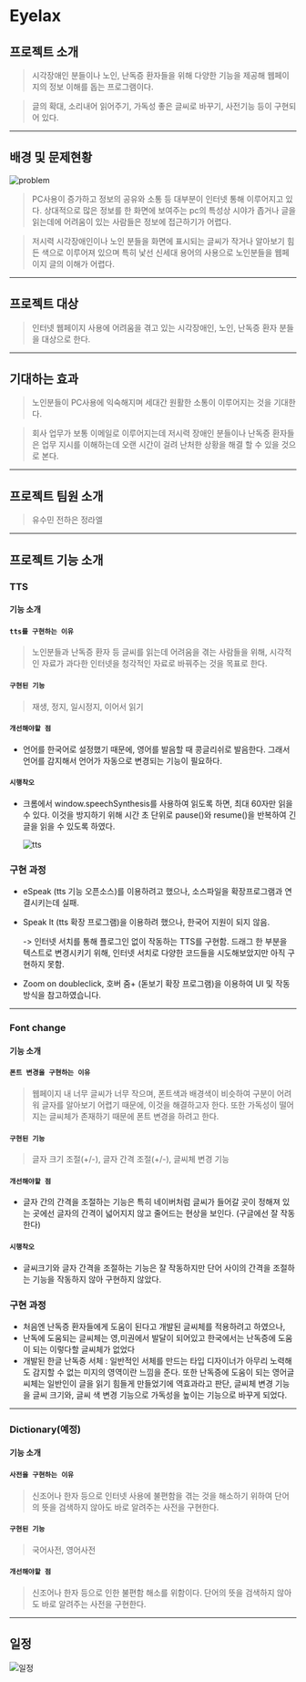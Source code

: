 # Eyelax 

## 프로젝트 소개

>시각장애인 분들이나 노인, 난독증 환자들을 위해 다양한 기능을 제공해	웹페이지의 정보 이해를 돕는 프로그램이다. 

>글의 확대, 소리내어 읽어주기, 가독성 좋은 글씨로 바꾸기, 사전기능 등이 구현되어 있다. 

---

## 배경 및 문제현황
![problem](./../assets/images/problem.png)
>PC사용이 증가하고 정보의 공유와 소통 등 대부분이 인터넷 통해 이루어지고 있다. 
상대적으로 많은 정보를 한 화면에 보여주는 pc의 특성상 시야가 좁거나 글을 읽는데에 어려움이 있는 사람들은 정보에 접근하기가 어렵다. 

>저시력 시각장애인이나 노인 분들을 화면에 표시되는 글씨가 작거나 알아보기 힘든 색으로 이루어져 있으며 특히 낯선 신세대 용어의 사용으로 노인분들을 웹페이지 글의 이해가 어렵다. 

---

## 프로젝트 대상

>인터넷 웹페이지 사용에 어려움을 겪고 있는 시각장애인, 노인, 난독증 환자 분들을 대상으로 한다. 

---

## 기대하는 효과

>노인분들이 PC사용에 익숙해지며 세대간 원활한 소통이 이루어지는 것을 기대한다. 

>회사 업무가 보통 이메일로 이루어지는데 저시력 장애인 분들이나 난독증 환자들은 업무 지시를 이해하는데 오랜 시간이 걸려 난처한 상황을 해결 할 수 있을 것으로 본다. 

---

## 프로젝트 팀원 소개
 >유수민 전하은 정라엘

 ---

## 프로젝트 기능 소개

### TTS
  #### 기능 소개
  #### `tts를 구현하는 이유`
  >노인분들과 난독증 환자 등 글씨를 읽는데 어려움을 겪는 사람들을 위해, 시각적인 자료가 과다한 인터넷을 청각적인 자료로 바꿔주는 것을 목표로 한다.

  #### `구현된 기능`
  >재생, 정지, 일시정지, 이어서 읽기

  #### `개선해야할 점`
  - 언어를 한국어로 설정했기 때문에, 영어를 발음할 때 콩글리쉬로 발음한다. 그래서 언어를 감지해서 언어가 자동으로 변경되는 기능이 필요하다.


  #### `시행착오`
  - 크롬에서 window.speechSynthesis를 사용하여 읽도록 하면, 최대 60자만 읽을 수 있다. 이것을 방지하기 위해 시간 초 단위로 pause()와 resume()을 반복하여 긴 글을 읽을 수 있도록 하였다.



    ![tts](./../assets/images/tts.jpg)

  ### 구현 과정
  - eSpeak (tts 기능 오픈소스)를 이용하려고 했으나, 소스파일을 확장프로그램과 연결시키는데 실패.
  - Speak It (tts 확장 프로그램)을 이용하려 했으나, 한국어 지원이 되지 않음.
  
    -> 인터넷 서치를 통해 플로그인 없이 작동하는 TTS를 구현함.
       드래그 한 부분을 텍스트로 변경시키기 위해, 인터넷 서치로 다양한 코드들을 시도해보았지만 아직 구현하지 못함.
  - Zoom on doubleclick, 호버 줌+ (돋보기 확장 프로그램)을 이용하여 UI 및 작동 방식을 참고하였습니다.
    
  ---

### Font change
  #### 기능 소개
  #### `폰트 변경을 구현하는 이유`
  >웹페이지 내 너무 글씨가 너무 작으며, 폰트색과 배경색이 비슷하여 구분이 어려워 글자를 알아보기 어렵기 때문에, 이것을 해결하고자 한다. 또한 가독성이 떨어지는 글씨체가 존재하기 때문에 폰트 변경을 하려고 한다.

  #### `구현된 기능`
  >글자 크기 조절(+/-), 글자 간격 조절(+/-), 글씨체 변경 기능

   
  #### `개선해야할 점`
  - 글자 간의 간격을 조절하는 기능은 특히 네이버처럼 글씨가 들어갈 곳이 정해져 있는 곳에선 글자의 간격이 넓어지지 않고 줄어드는 현상을 보인다. (구글에선 잘 작동한다)

  #### `시행착오`
  - 글씨크기와 글자 간격을 조절하는 기능은 잘 작동하지만 단어 사이의 간격을 조절하는 기능을 작동하지 않아 구현하지 않았다.



  ### 구현 과정
  - 처음엔 난독증 환자들에게 도움이 된다고 개발된 글씨체를 적용하려고 하였으나,
  - 난독에 도움되는 글씨체는 영,미권에서 발달이 되어있고 한국에서는 난독증에 도움이 되는 이렇다할 글씨체가 없었다 
  - 개발된 한글 난독증 서체 : 일반적인 서체를 만드는 타입 디자이너가 아무리 노력해도 감지할 수 없는 미지의 영역이란 느낌을 준다. 또한 난독증에 도움이 되는 영어글씨체는 일반인이 글을 읽기 힘들게 만들었기에 역효과라고 판단, 글씨체 변경 기능을 글씨 크기와, 글씨 색 변경 기능으로 가독성을 높이는 기능으로 바꾸게 되었다. 
  
  ---

### Dictionary(예정)
  #### 기능 소개
  #### `사전을 구현하는 이유`
  >신조어나 한자 등으로 인터넷 사용에 불편함을 겪는 것을 해소하기 위하여 단어의 뜻을 검색하지 않아도 바로 알려주는 사전을 구현한다.

  #### `구현된 기능`
  >국어사전, 영어사전
  
  #### `개선해야할 점`
  >신조어나 한자 등으로 인한 불편함 해소를 위함이다.
  >단어의 뜻을 검색하지 않아도 바로 알려주는 사전을 구현한다.

  
  

---
## 일정
![일정](./../assets/images/캡처.PNG)
